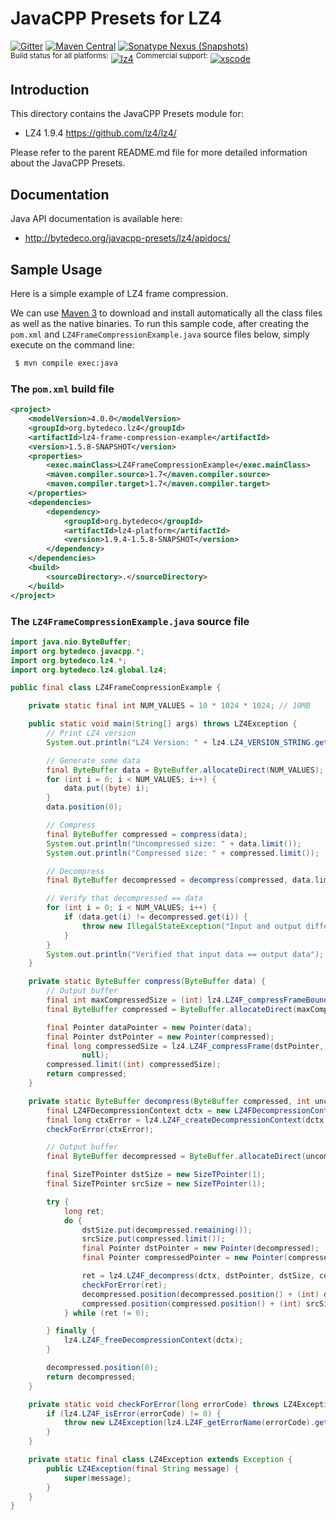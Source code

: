 JavaCPP Presets for LZ4
=======================

[![Gitter](https://badges.gitter.im/bytedeco/javacpp.svg)](https://gitter.im/bytedeco/javacpp) [![Maven Central](https://maven-badges.herokuapp.com/maven-central/org.bytedeco/lz4/badge.svg)](https://maven-badges.herokuapp.com/maven-central/org.bytedeco/lz4) [![Sonatype Nexus (Snapshots)](https://img.shields.io/nexus/s/https/oss.sonatype.org/org.bytedeco/lz4.svg)](http://bytedeco.org/builds/)  
<sup>Build status for all platforms:</sup> [![lz4](https://github.com/bytedeco/javacpp-presets/workflows/lz4/badge.svg)](https://github.com/bytedeco/javacpp-presets/actions?query=workflow%3Alz4)  <sup>Commercial support:</sup> [![xscode](https://img.shields.io/badge/Available%20on-xs%3Acode-blue?style=?style=plastic&logo=appveyor&logo=data:image/png;base64,iVBORw0KGgoAAAANSUhEUgAAAEAAAABACAMAAACdt4HsAAAAGXRFWHRTb2Z0d2FyZQBBZG9iZSBJbWFnZVJlYWR5ccllPAAAAAZQTFRF////////VXz1bAAAAAJ0Uk5T/wDltzBKAAAAlUlEQVR42uzXSwqAMAwE0Mn9L+3Ggtgkk35QwcnSJo9S+yGwM9DCooCbgn4YrJ4CIPUcQF7/XSBbx2TEz4sAZ2q1RAECBAiYBlCtvwN+KiYAlG7UDGj59MViT9hOwEqAhYCtAsUZvL6I6W8c2wcbd+LIWSCHSTeSAAECngN4xxIDSK9f4B9t377Wd7H5Nt7/Xz8eAgwAvesLRjYYPuUAAAAASUVORK5CYII=)](https://xscode.com/bytedeco/javacpp-presets)


Introduction
------------
This directory contains the JavaCPP Presets module for:

 * LZ4 1.9.4  https://github.com/lz4/lz4/

Please refer to the parent README.md file for more detailed information about the JavaCPP Presets.


Documentation
-------------
Java API documentation is available here:

 * http://bytedeco.org/javacpp-presets/lz4/apidocs/


Sample Usage
------------
Here is a simple example of LZ4 frame compression.

We can use [Maven 3](http://maven.apache.org/) to download and install automatically all the class files as well as the native binaries. To run this sample code, after creating the `pom.xml` and `LZ4FrameCompressionExample.java` source files below, simply execute on the command line:
```bash
 $ mvn compile exec:java
```

### The `pom.xml` build file
```xml
<project>
    <modelVersion>4.0.0</modelVersion>
    <groupId>org.bytedeco.lz4</groupId>
    <artifactId>lz4-frame-compression-example</artifactId>
    <version>1.5.8-SNAPSHOT</version>
    <properties>
        <exec.mainClass>LZ4FrameCompressionExample</exec.mainClass>
        <maven.compiler.source>1.7</maven.compiler.source>
        <maven.compiler.target>1.7</maven.compiler.target>
    </properties>
    <dependencies>
        <dependency>
            <groupId>org.bytedeco</groupId>
            <artifactId>lz4-platform</artifactId>
            <version>1.9.4-1.5.8-SNAPSHOT</version>
        </dependency>
    </dependencies>
    <build>
        <sourceDirectory>.</sourceDirectory>
    </build>
</project>
```

### The `LZ4FrameCompressionExample.java` source file
```java
import java.nio.ByteBuffer;
import org.bytedeco.javacpp.*;
import org.bytedeco.lz4.*;
import org.bytedeco.lz4.global.lz4;

public final class LZ4FrameCompressionExample {

    private static final int NUM_VALUES = 10 * 1024 * 1024; // 10MB

    public static void main(String[] args) throws LZ4Exception {
        // Print LZ4 version
        System.out.println("LZ4 Version: " + lz4.LZ4_VERSION_STRING.getString());

        // Generate some data
        final ByteBuffer data = ByteBuffer.allocateDirect(NUM_VALUES);
        for (int i = 0; i < NUM_VALUES; i++) {
            data.put((byte) i);
        }
        data.position(0);

        // Compress
        final ByteBuffer compressed = compress(data);
        System.out.println("Uncompressed size: " + data.limit());
        System.out.println("Compressed size: " + compressed.limit());

        // Decompress
        final ByteBuffer decompressed = decompress(compressed, data.limit());

        // Verify that decompressed == data
        for (int i = 0; i < NUM_VALUES; i++) {
            if (data.get(i) != decompressed.get(i)) {
                throw new IllegalStateException("Input and output differ.");
            }
        }
        System.out.println("Verified that input data == output data");
    }

    private static ByteBuffer compress(ByteBuffer data) {
        // Output buffer
        final int maxCompressedSize = (int) lz4.LZ4F_compressFrameBound(data.limit(), null);
        final ByteBuffer compressed = ByteBuffer.allocateDirect(maxCompressedSize);

        final Pointer dataPointer = new Pointer(data);
        final Pointer dstPointer = new Pointer(compressed);
        final long compressedSize = lz4.LZ4F_compressFrame(dstPointer, compressed.limit(), dataPointer, data.limit(),
                null);
        compressed.limit((int) compressedSize);
        return compressed;
    }

    private static ByteBuffer decompress(ByteBuffer compressed, int uncompressedSize) throws LZ4Exception {
        final LZ4FDecompressionContext dctx = new LZ4FDecompressionContext();
        final long ctxError = lz4.LZ4F_createDecompressionContext(dctx, lz4.LZ4F_VERSION);
        checkForError(ctxError);

        // Output buffer
        final ByteBuffer decompressed = ByteBuffer.allocateDirect(uncompressedSize);

        final SizeTPointer dstSize = new SizeTPointer(1);
        final SizeTPointer srcSize = new SizeTPointer(1);

        try {
            long ret;
            do {
                dstSize.put(decompressed.remaining());
                srcSize.put(compressed.limit());
                final Pointer dstPointer = new Pointer(decompressed);
                final Pointer compressedPointer = new Pointer(compressed);

                ret = lz4.LZ4F_decompress(dctx, dstPointer, dstSize, compressedPointer, srcSize, null);
                checkForError(ret);
                decompressed.position(decompressed.position() + (int) dstSize.get());
                compressed.position(compressed.position() + (int) srcSize.get());
            } while (ret != 0);

        } finally {
            lz4.LZ4F_freeDecompressionContext(dctx);
        }

        decompressed.position(0);
        return decompressed;
    }

    private static void checkForError(long errorCode) throws LZ4Exception {
        if (lz4.LZ4F_isError(errorCode) != 0) {
            throw new LZ4Exception(lz4.LZ4F_getErrorName(errorCode).getString());
        }
    }

    private static final class LZ4Exception extends Exception {
        public LZ4Exception(final String message) {
            super(message);
        }
    }
}
```
